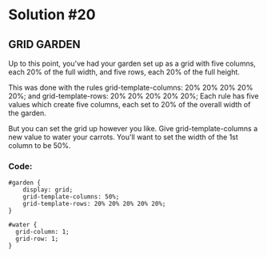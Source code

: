 
# Solution #20

## GRID GARDEN

Up to this point, you've had your garden set up as a grid with five columns, each 20% of the full width, and five rows, each 20% of the full height.

This was done with the rules grid-template-columns: 20% 20% 20% 20% 20%; and grid-template-rows: 20% 20% 20% 20% 20%; Each rule has five values which create five columns, each set to 20% of the overall width of the garden.

But you can set the grid up however you like. Give grid-template-columns a new value to water your carrots. You'll want to set the width of the 1st column to be 50%.

### Code: 

```
#garden {
    display: grid;
    grid-template-columns: 50%;
    grid-template-rows: 20% 20% 20% 20% 20%;
}

#water {
  grid-column: 1;
  grid-row: 1;
}
```